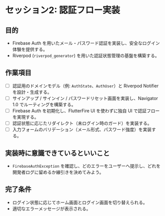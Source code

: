 # セッション2: 認証フロー実装

## 目的
- Firebase Auth を用いたメール・パスワード認証を実装し、安全なログイン体験を提供する。
- Riverpod (`riverpod_generator`) を用いた認証状態管理の基盤を構築する。

## 作業項目
- [ ] 認証用のドメインモデル（例: `AuthState`、`AuthUser`）と Riverpod Notifier を設計・生成する。
- [ ] サインアップ / サインイン / パスワードリセット画面を実装し、Navigator 1.0 でルーティングを構築する。
- [ ] Firebase Auth を初期化し、FlutterFire UI を使わずに独自 UI で認証フローを実現する。
- [ ] 認証状態に応じたリダイレクト（未ログイン時のガード）を実装する。
- [ ] 入力フォームのバリデーション（メール形式、パスワード強度）を実装する。

## 実装時に意識できているといいこと
- `FirebaseAuthException` を確認し、どのエラーをユーザーへ提示し、どれを開発者ログに留めるか線引きを決めてみよう。

## 完了条件
- ログイン状態に応じてホーム画面とログイン画面を切り替えられる。
- 適切なエラーメッセージが表示される。
